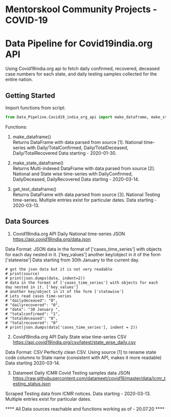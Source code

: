 # Mentorskool Community Projects - COVID-19

# Data Pipeline for Covid19india.org API
Using Covid19india.org api to fetch daily confirmed, recovered, deceased case numbers for each state, and
 daily testing samples collected for the entire nation.

## Getting Started
Import functions from script:
```python 
from Data_Pipeline.Covid19_india_org_api import make_dataframe, make_state_dataframe, get_test_dataframe
```
Functions:
1. make_dataframe()\
Returns DataFrame with data parsed from source [1].
National time-series with Daily/TotalConfirmed, Daily/TotalDeceased, Daily/TotalRecovered
Data starting - 2020-01-30.

2. make_state_dataframe()\
Returns Multi-indexed DataFrame with data parsed from source [2].
National and State wise time-series with DailyConfirmed, DailyDeceased, DailyRecovered
Data starting - 2020-03-14.

3. get_test_dataframe()\
Returns DataFrame with data parsed from source [3].
National Testing time-series. Multiple entries exist for particular dates.
Data starting - 2020-03-13.

## Data Sources

1. Covid19india.org API Daily National time-series JSON
https://api.covid19india.org/data.json

Data Format: JSON
data in the format of ['cases_time_series'] with objects for each day nested in it. ['key_values']
another key/object in it of the form ['statewise']
Data starting from 30th January to the current day.
```
# got the json data but it is not very readable
# print(source)
# print(json.dumps(data, indent=2))
# data in the format of ['cases_time_series'] with objects for each day nested in it. ['key_values']
# another key/object in it of the form ['statewise']
# Lets read cases time-series
# "dailydeceased": "0",
# "dailyrecovered": "0",
# "date": "30 January ",
# "totalconfirmed": "1",
# "totaldeceased": "0",
# "totalrecovered": "0"
# print(json.dumps(data['cases_time_series'], indent = 2))
```

2. Covid19india.org API Daily State wise time-series CSV
https://api.covid19india.org/csv/latest/state_wise_daily.csv

Data Format: CSV
Perfectly clean CSV. Using source [1] to rename state code columns to State name (consistent with API, makes it more
readable)
Data starting 2020-03-14.

3. Datameet Daily ICMR Covid Testing samples data JSON
https://raw.githubusercontent.com/datameet/covid19/master/data/icmr_testing_status.json

Scraped Testing data from ICMR notices.
Data starting - 2020-03-13.
Multiple entries exist for particular dates.

**** All Data sources reachable and functions working as of - 20.07.20 ****